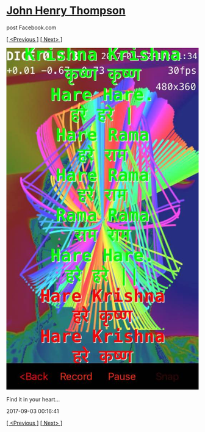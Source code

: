 # [John Henry Thompson](../README.md)
post Facebook.com

[[ <Previous ]](2017-09-04-2.md) [[ Next> ]](2017-03-19-2.md)

[![](../media/2017-09-03/Timeline-Photos-Find-it-in-your-heart.jpg)](../README.md)

Find it in your heart...

2017-09-03 00:16:41

[[ <Previous ]](2017-09-04-2.md) [[ Next> ]](2017-03-19-2.md)